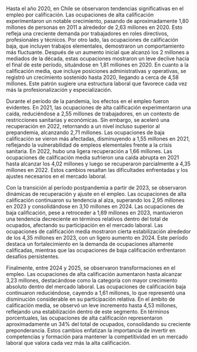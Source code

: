 Hasta el año 2020, en Chile se observaron tendencias significativas en el empleo por calificación. Las ocupaciones de alta calificación experimentaron un notable crecimiento, pasando de aproximadamente 1,80 millones de personas en 2011 a alrededor de 2,63 millones en 2020. Esto refleja una creciente demanda por trabajadores en roles directivos, profesionales y técnicos. Por otro lado, las ocupaciones de calificación baja, que incluyen trabajos elementales, demostraron un comportamiento más fluctuante. Después de un aumento inicial que alcanzó los 2 millones a mediados de la década, estas ocupaciones mostraron un leve declive hacia el final de este período, situándose en 1,81 millones en 2020. En cuanto a la calificación media, que incluye posiciones administrativas y operativas, se registró un crecimiento sostenido hasta 2020, llegando a cerca de 4,58 millones. Este patrón sugiere una estructura laboral que favorece cada vez más la profesionalización y especialización.

Durante el período de la pandemia, los efectos en el empleo fueron evidentes. En 2021, las ocupaciones de alta calificación experimentaron una caída, reduciéndose a 2,55 millones de trabajadores, en un contexto de restricciones sanitarias y económicas. Sin embargo, se aceleró una recuperación en 2022, retornando a un nivel incluso superior al prepandemia, alcanzando 2,71 millones. Las ocupaciones de baja calificación se vieron más afectadas, disminuyendo a 1,55 millones en 2021, reflejando la vulnerabilidad de empleos elementales frente a la crisis sanitaria. En 2022, hubo una ligera recuperación a 1,66 millones. Las ocupaciones de calificación media sufrieron una caída abrupta en 2021 hasta alcanzar los 4,02 millones y luego se recuperaron parcialmente a 4,35 millones en 2022. Estos cambios resaltan las dificultades enfrentadas y los ajustes necesarios en el mercado laboral.

Con la transición al período postpandemia a partir de 2023, se observaron dinámicas de recuperación y ajuste en el empleo. Las ocupaciones de alta calificación continuaron su tendencia al alza, superando los 2,95 millones en 2023 y consolidándose en 3,10 millones en 2024. Las ocupaciones de baja calificación, pese a retroceder a 1,69 millones en 2023, mantuvieron una tendencia decreciente en términos relativos dentro del total de ocupados, afectando su participación en el mercado laboral. Las ocupaciones de calificación media mostraron cierta estabilización alrededor de los 4,35 millones en 2023, con un ligero aumento en 2024. Este período destaca un fortalecimiento en la demanda de ocupaciones altamente calificadas, mientras que las ocupaciones de baja calificación enfrentaron desafíos persistentes.

Finalmente, entre 2024 y 2025, se observaron transformaciones en el empleo. Las ocupaciones de alta calificación aumentaron hasta alcanzar 3,23 millones, destacándose como la categoría con mayor crecimiento absoluto dentro del mercado laboral. Las ocupaciones de calificación baja continuaron reduciéndose, cayendo a 1,61 millones, lo que representó una disminución considerable en su participación relativa. En el ámbito de calificación media, se observó un leve incremento hasta 4,53 millones, reflejando una estabilización dentro de este segmento. En términos porcentuales, las ocupaciones de alta calificación representaron aproximadamente un 34% del total de ocupados, consolidando su creciente preponderancia. Estos cambios enfatizan la importancia de invertir en competencias y formación para mantener la competitividad en un mercado laboral que valora cada vez más la alta calificación.
